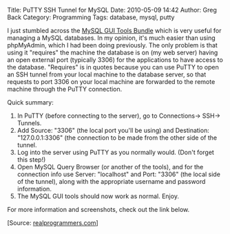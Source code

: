 Title: PuTTY SSH Tunnel for MySQL
Date: 2010-05-09 14:42
Author: Greg Back
Category: Programming
Tags: database, mysql, putty

I just stumbled across the [MySQL GUI Tools Bundle][mysql] which is very
useful for managing a MySQL databases. In my opinion, it's much easier
than using phpMyAdmin, which I had been doing previously. The only
problem is that using it "requires" the machine the database is on (my
web server) having an open external port (typically 3306) for the
applications to have access to the database. "Requires" is in quotes
because you can use PuTTY to open an SSH tunnel from your local machine
to the database server, so that requests to port 3306 on your local
machine are forwarded to the remote machine through the PuTTY
connection.

Quick summary:

1.  In PuTTY (before connecting to the server), go to Connections-\>
    SSH-\> Tunnels.
2.  Add Source: "3306" (the local port you'll be using) and Destination:
    "127.0.0.1:3306" (the connection to be made from the other side of
    the tunnel.
3.  Log into the server using PuTTY as you normally would. (Don't forget
    this step!)
4.  Open MySQL Query Browser (or another of the tools), and for the
    connection info use Server: "localhost" and Port: "3306" (the local
    side of the tunnel), along with the appropriate username and
    password information.
5.  The MySQL GUI tools should now work as normal. Enjoy.

</p>
For more information and screenshots, check out the link below.

[Source: [realprogrammers.com][2]]

  [mysql]: http://dev.mysql.com/downloads/gui-tools/5.0.html
  [2]: http://realprogrammers.com/how_to/set_up_an_ssh_tunnel_with_putty.html
